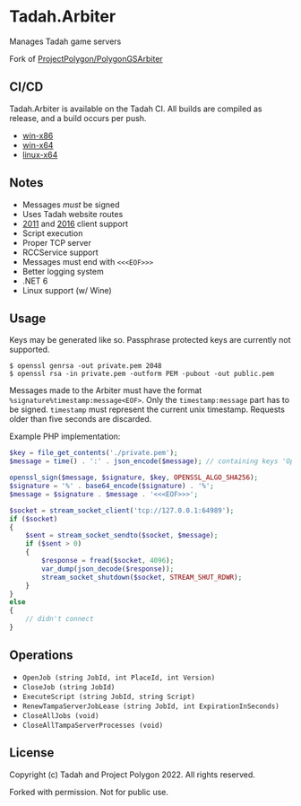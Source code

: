 # Tadah.Arbiter
Manages Tadah game servers

Fork of [ProjectPolygon/PolygonGSArbiter](https://github.com/ProjectPolygon/PolygonGSArbiter)

## CI/CD
Tadah.Arbiter is available on the Tadah CI. All builds are compiled as release, and a build occurs per push.

- [win-x86](https://ci.tadah.sipr/buildConfiguration/Tadah_Arbiter_WinX86)
- [win-x64](https://ci.tadah.sipr/buildConfiguration/Tadah_Arbiter_WinX64)
- [linux-x64](https://ci.tadah.sipr/buildConfiguration/Tadah_Arbiter_LinuxX64)

## Notes
- Messages *must* be signed
- Uses Tadah website routes
- [2011](https://git.tadah.sipr/tadah/taipei) and [2016](https://git.tadah.sipr/tadah/tampa) client support
- Script execution
- Proper TCP server
- RCCService support
- Messages must end with `<<<EOF>>>`
- Better logging system
- .NET 6
- Linux support (w/ Wine)

## Usage
Keys may be generated like so. Passphrase protected keys are currently not supported.
```shell
$ openssl genrsa -out private.pem 2048
$ openssl rsa -in private.pem -outform PEM -pubout -out public.pem
```

Messages made to the Arbiter must have the format `%signature%timestamp:message<EOF>`. Only the `timestamp:message` part has to be signed. `timestamp` must represent the current unix timestamp. Requests older than five seconds are discarded.

Example PHP implementation:

```php
$key = file_get_contents('./private.pem');
$message = time() . ':' . json_encode($message); // containing keys 'Operation', 'JobId', ...

openssl_sign($message, $signature, $key, OPENSSL_ALGO_SHA256);
$signature = '%' . base64_encode($signature) . '%';
$message = $signature . $message . '<<<EOF>>>';

$socket = stream_socket_client('tcp://127.0.0.1:64989');
if ($socket)
{
    $sent = stream_socket_sendto($socket, $message);
    if ($sent > 0)
    {
        $response = fread($socket, 4096);
        var_dump(json_decode($response));
        stream_socket_shutdown($socket, STREAM_SHUT_RDWR);
    }
}
else
{
    // didn't connect
}
```

## Operations
- `OpenJob (string JobId, int PlaceId, int Version)`
- `CloseJob (string JobId)`
- `ExecuteScript (string JobId, string Script)`
- `RenewTampaServerJobLease (string JobId, int ExpirationInSeconds)`
- `CloseAllJobs (void)`
- `CloseAllTampaServerProcesses (void)`

## License
Copyright (c) Tadah and Project Polygon 2022. All rights reserved.

Forked with permission. Not for public use.
